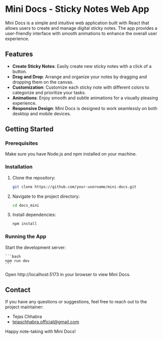 # Mini Docs - Sticky Notes Web App

Mini Docs is a simple and intuitive web application built with React that allows users to create and manage digital sticky notes. The app provides a user-friendly interface with smooth animations to enhance the overall user experience.

## Features

- **Create Sticky Notes**: Easily create new sticky notes with a click of a button.
- **Drag and Drop**: Arrange and organize your notes by dragging and dropping them on the canvas.
- **Customization**: Customize each sticky note with different colors to categorize and prioritize your tasks.
- **Animations**: Enjoy smooth and subtle animations for a visually pleasing experience.
- **Responsive Design**: Mini Docs is designed to work seamlessly on both desktop and mobile devices.

## Getting Started

### Prerequisites

Make sure you have Node.js and npm installed on your machine.

### Installation

1. Clone the repository:

   ```bash
   git clone https://github.com/your-username/mini-docs.git
   ```

2. Navigate to the project directory:

    ```bash
    cd docs_mini
    ```

3. Install dependencies:

    ```bash
    npm install
    ```

### Running the App

Start the development server:

    ```bash
    npm run dev
    ```

Open http://localhost:5173 in your browser to view Mini Docs.

## Contact

If you have any questions or suggestions, feel free to reach out to the project maintainer:

- Tejas Chhabra
- tejaschhabra.official@gmail.com

Happy note-taking with Mini Docs!
